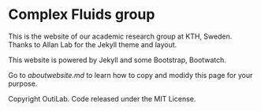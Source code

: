 # Complex Fluids group

This is the website of our academic research group at KTH, Sweden. Thanks to Allan Lab for the Jekyll theme and layout.

This website is powered by Jekyll and some Bootstrap, Bootwatch.

Go to *aboutwebsite.md*  to learn how to copy and modidy this page for your purpose. 

Copyright OutiLab. Code released under the MIT License.

